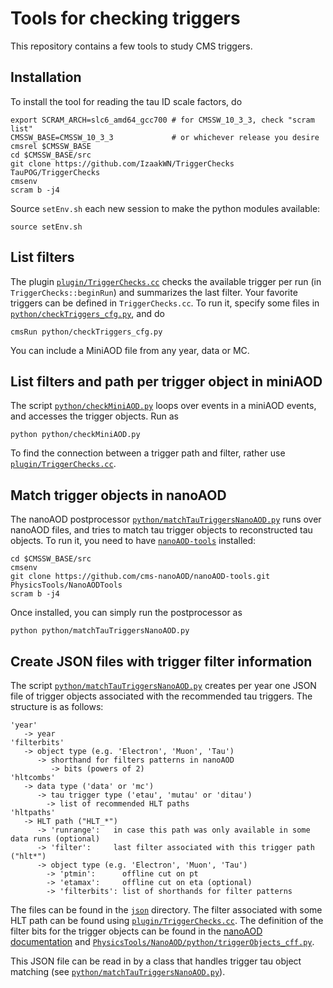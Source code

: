 # Tools for checking triggers

This repository contains a few tools to study CMS triggers.


## Installation

To install the tool for reading the tau ID scale factors, do
```
export SCRAM_ARCH=slc6_amd64_gcc700 # for CMSSW_10_3_3, check "scram list"
CMSSW_BASE=CMSSW_10_3_3             # or whichever release you desire
cmsrel $CMSSW_BASE
cd $CMSSW_BASE/src
git clone https://github.com/IzaakWN/TriggerChecks TauPOG/TriggerChecks
cmsenv
scram b -j4
```
Source `setEnv.sh` each new session to make the python modules available:
```
source setEnv.sh
```


## List filters

The plugin [`plugin/TriggerChecks.cc`](plugin/TriggerChecks.cc) checks the available trigger per run (in `TriggerChecks::beginRun`) and summarizes the last filter. Your favorite triggers can be defined in `TriggerChecks.cc`. To run it, specify some files in [`python/checkTriggers_cfg.py`](python/checkTriggers_cfg.py), and do
```
cmsRun python/checkTriggers_cfg.py
```
You can include a MiniAOD file from any year, data or MC.


## List filters and path per trigger object in miniAOD

The script [`python/checkMiniAOD.py`](python/checkMiniAOD.py) loops over events in a miniAOD events, and accesses the trigger objects. Run as
```
python python/checkMiniAOD.py
```
To find the connection between a trigger path and filter, rather use [`plugin/TriggerChecks.cc`](plugin/TriggerChecks.cc).


## Match trigger objects in nanoAOD

The nanoAOD postprocessor [`python/matchTauTriggersNanoAOD.py`](python/matchTauTriggersNanoAOD.py) runs over nanoAOD files, and tries to match tau trigger objects to reconstructed tau objects. To run it, you need to have [`nanoAOD-tools`](https://github.com/cms-nanoAOD/nanoAOD-tools) installed: 
```
cd $CMSSW_BASE/src
cmsenv
git clone https://github.com/cms-nanoAOD/nanoAOD-tools.git PhysicsTools/NanoAODTools
scram b -j4
```
Once installed, you can simply run the postprocessor as
```
python python/matchTauTriggersNanoAOD.py
```


## Create JSON files with trigger filter information

The script [`python/matchTauTriggersNanoAOD.py`](python/matchTauTriggersNanoAOD.py) creates per year one JSON file of trigger objects associated with the recommended tau triggers. The structure is as follows:
```
'year'
   -> year
'filterbits'
   -> object type (e.g. 'Electron', 'Muon', 'Tau')
      -> shorthand for filters patterns in nanoAOD
         -> bits (powers of 2)
'hltcombs'
   -> data type ('data' or 'mc')
      -> tau trigger type ('etau', 'mutau' or 'ditau')
        -> list of recommended HLT paths
'hltpaths'
   -> HLT path ("HLT_*")
      -> 'runrange':   in case this path was only available in some data runs (optional)
      -> 'filter':     last filter associated with this trigger path ("hlt*")
      -> object type (e.g. 'Electron', 'Muon', 'Tau')
        -> 'ptmin':      offline cut on pt 
        -> 'etamax':     offline cut on eta (optional)
        -> 'filterbits': list of shorthands for filter patterns
```
The files can be found in the [`json`](json) directory.
The filter associated with some HLT path can be found using [`plugin/TriggerChecks.cc`](#list-filters).
The definition of the filter bits for the trigger objects can be found in the [nanoAOD documentation](https://cms-nanoaod-integration.web.cern.ch/integration/master-102X/data102X_doc.html#TrigObj) and [`PhysicsTools/NanoAOD/python/triggerObjects_cff.py`](https://github.com/cms-sw/cmssw/blob/master/PhysicsTools/NanoAOD/python/triggerObjects_cff.py).

This JSON file can be read in by a class that handles trigger tau object matching (see [`python/matchTauTriggersNanoAOD.py`](#match-trigger-objects-in-nanoaod)).

